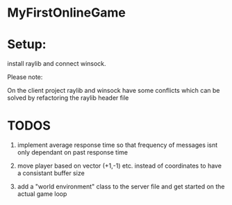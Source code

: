 # MyFirstOnlineGame

# Setup:

install raylib and connect winsock.


Please note:


On the client project raylib and winsock have some conflicts which can be solved by refactoring the raylib header file

# TODOS

1) implement average response time so that frequency of messages isnt only dependant on past response time

2) move player based on vector (+1,-1) etc. instead of coordinates to have a consistant buffer size

3) add a "world environment" class to the server file and get started on the actual game loop
